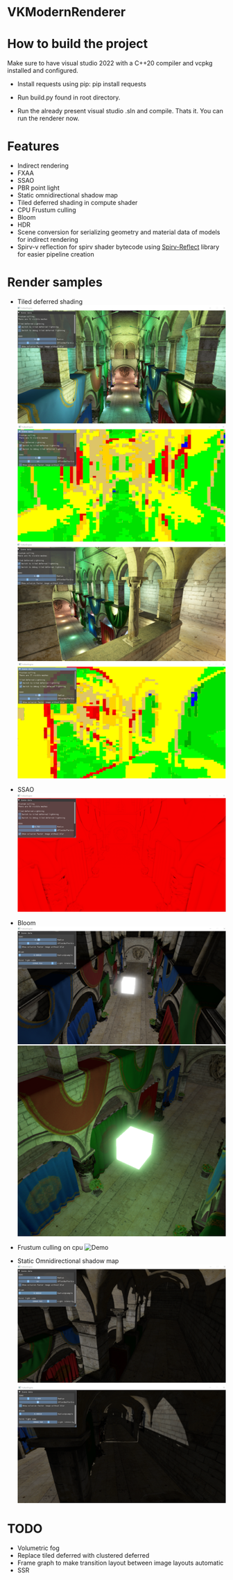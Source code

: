 # VKModernRenderer
 
# How to build the project

Make sure to have visual studio 2022 with a C++20 compiler and vcpkg installed and configured.

- Install requests using pip: pip install requests

- Run build.py found in root directory.

- Run the already present visual studio .sln and compile. Thats it. You can run the renderer now.

# Features
- Indirect rendering
- FXAA
- SSAO
- PBR point light
- Static omnidirectional shadow map
- Tiled deferred shading in compute shader
- CPU Frustum culling
- Bloom
- HDR
- Scene conversion for serializing geometry and material data of models for indirect rendering
- Spirv-v reflection for spirv shader bytecode using [Spirv-Reflect](https://github.com/KhronosGroup/SPIRV-Reflect) library for easier pipeline creation

# Render samples

- Tiled deferred shading
![Alt Text](Media/FullScreenTiledDeferredShading.png)
![Alt Text](Media/FullScreenDebugTiledDeferred1.png)
![Alt Text](Media/FullScreenTiledDeferredShading2.png)
![Alt Text](Media/FullScreenDebugTiledDeferred2.png)

- SSAO
![Alt Text](Media/FullScreenSSAO.png)

- Bloom
![Alt Text](Media/FullScreenBloom.png)
![Alt Text](Media/Bloom2.png)

- Frustum culling on cpu
![Demo](Media/FrustumCullingDebugCPU.gif)

- Static Omnidirectional shadow map
![Alt Text](Media/FullScreenOmniDirectional.png)
![Alt Text](Media/FullScreenOmniDirectional2.png)

# TODO
- Volumetric fog
- Replace tiled deferred with clustered deferred
- Frame graph to make transition layout between image layouts automatic
- SSR
